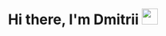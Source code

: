 <h1 align="center">Hi there, I'm Dmitrii
<img src="https://github.com/blackcater/blackcater/raw/main/images/Hi.gif" height="32"/></h1>
<!--<h3 align="center">Computer science student, IT news writer from Russia 🇷🇺</h3>

**Curicano/Curicano** is a ✨ _special_ ✨ repository because its `README.md` (this file) appears on your GitHub profile.

Here are some ideas to get you started:

- 🔭 I’m currently working on ...
- 🌱 I’m currently learning ...
- 👯 I’m looking to collaborate on ...
- 🤔 I’m looking for help with ...
- 💬 Ask me about ...
- 📫 How to reach me: ...
- 😄 Pronouns: ...
- ⚡ Fun fact: ...
-->
